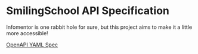 # SmilingSchool API Specification
<!--![Static Badge](https://img.shields.io/badge/Coverage-22%25-green?style=plastic&logo=openapiinitiative)-->

Infomentor is one rabbit hole for sure, but this project aims to make it a little more accessible!

<!--## Coverage

See [COVERAGE.md](/COVERAGE.md)

No time to actually calculate endpoint coverage-->

[OpenAPI YAML Spec](swagger.yml)